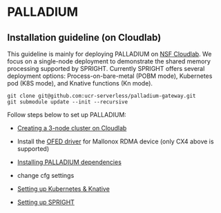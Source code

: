 # PALLADIUM

## Installation guideline (on Cloudlab) ##

This guideline is mainly for deploying PALLADIUM on [NSF Cloudlab](https://www.cloudlab.us/). We focus on a single-node deployment to demonstrate the shared memory processing supported by SPRIGHT. Currently SPRIGHT offers several deployment options: Process-on-bare-metal (POBM mode), Kubernetes pod (K8S mode), and Knative functions (Kn mode).

```
git clone git@github.com:ucr-serverless/palladium-gateway.git
git submodule update --init --recursive
```










Follow steps below to set up PALLADIUM:
- [Creating a 3-node cluster on Cloudlab](docs/01-create-cluster-on-cloudlab.md)
- Install the [OFED driver](https://network.nvidia.com/products/infiniband-drivers/linux/mlnx_ofed/) for Mallonox RDMA device (only CX4 above is supported)
- [Installing PALLADIUM dependencies](docs/02-upgrade-kernel-install-deps.md)
- change cfg settings

- [Setting up Kubernetes & Knative](docs/03-setup-k8s-kn.md)
- [Setting up SPRIGHT](docs/04-setup-spright.md)


